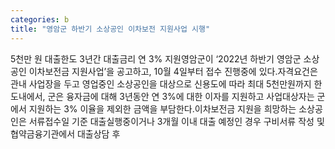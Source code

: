 ```yaml
---
categories: b
title: "영암군 하반기 소상공인 이차보전 지원사업 시행"
---
```

5천만 원 대출한도 3년간 대출금리 연 3% 지원영암군이 ‘2022년 하반기 영암군 소상공인 이차보전금 지원사업’을 공고하고, 10월 4일부터 접수 진행중에 있다.자격요건은 관내 사업장을 두고 영업중인 소상공인을 대상으로 신용도에 따라 최대 5천만원까지 한도내에서, 군은 융자금에 대해 3년동안 연 3%에 대한 이자를 지원하고 사업대상자는 군에서 지원하는 3% 이율을 제외한 금액을 부담한다.이차보전금 지원을 희망하는 소상공인은 서류접수일 기준 대출실행중이거나 3개월 이내 대출 예정인 경우 구비서류 작성 및 협약금융기관에서 대출상담 후